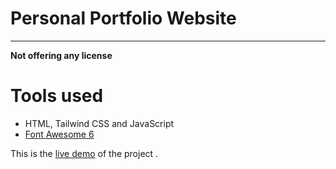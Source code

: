 # Personal Portfolio Website

---

**Not offering any license**

# Tools used

- HTML, Tailwind CSS and JavaScript
- [Font Awesome 6](https://fontawesome.com/)

This is the [live demo](julianrocha.dev) of the project .
